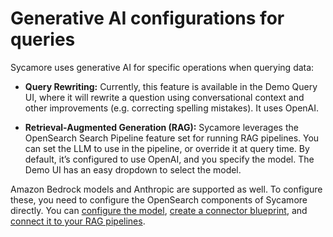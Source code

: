 # Generative AI configurations for queries

Sycamore uses generative AI for specific operations when querying data:

* **Query Rewriting:** Currently, this feature is available in the Demo Query UI, where it will rewrite a question using conversational context and other improvements (e.g. correcting spelling mistakes). It uses OpenAI.

* **Retrieval-Augmented Generation (RAG):** Sycamore leverages the OpenSearch Search Pipeline feature set for running RAG pipelines. You can set the LLM to use in the pipeline, or override it at query time. By default, it’s configured to use OpenAI, and you specify the model. The Demo UI has an easy dropdown to select the model.

Amazon Bedrock models and Anthropic are supported as well. To configure these, you need to configure the OpenSearch components of Sycamore directly. You can [configure the model](https://opensearch.org/docs/latest/ml-commons-plugin/remote-models/index/), [create a connector blueprint]( https://opensearch.org/docs/latest/ml-commons-plugin/remote-models/blueprints/), and [connect it to your RAG pipelines](https://opensearch.org/docs/latest/search-plugins/conversational-search/#rag-pipeline).
